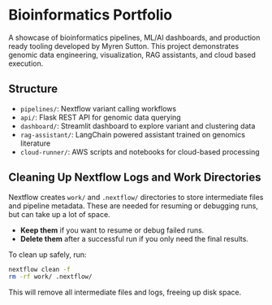 # Bioinformatics Portfolio

A showcase of bioinformatics pipelines, ML/AI dashboards, and production ready tooling developed by Myren Sutton. This project demonstrates genomic data engineering, visualization, RAG assistants, and cloud based execution.

## Structure
- `pipelines/`: Nextflow variant calling workflows
- `api/`: Flask REST API for genomic data querying
- `dashboard/`: Streamlit dashboard to explore variant and clustering data
- `rag-assistant/`: LangChain powered assistant trained on genomics literature
- `cloud-runner/`: AWS scripts and notebooks for cloud-based processing

## Cleaning Up Nextflow Logs and Work Directories

Nextflow creates `work/` and `.nextflow/` directories to store intermediate files and pipeline metadata. These are needed for resuming or debugging runs, but can take up a lot of space.

- **Keep them** if you want to resume or debug failed runs.
- **Delete them** after a successful run if you only need the final results.

To clean up safely, run:

```bash
nextflow clean -f
rm -rf work/ .nextflow/
```

This will remove all intermediate files and logs, freeing up disk space.